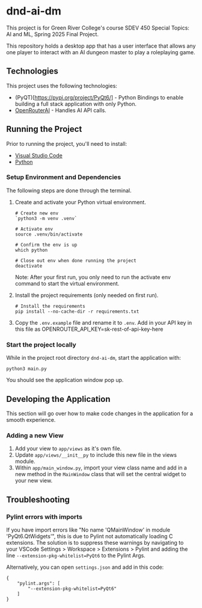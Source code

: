 # dnd-ai-dm

This project is for Green River College's course SDEV 450 Special Topics: AI and ML, Spring 2025 Final Project.

This repository holds a desktop app that has a user interface that allows any one player to interact with an AI dungeon master to play a roleplaying game.

## Technologies

This project uses the following technologies:

- (PyQT)[https://pypi.org/project/PyQt6/] - Python Bindings to enable building a full stack application with only Python.
- [OpenRouterAI](https://openrouter.ai/) - Handles AI API calls.

## Running the Project

Prior to running the project, you'll need to install:

- [Visual Studio Code ](https://code.visualstudio.com/)
- [Python](https://www.python.org/downloads/)

### Setup Environment and Dependencies

The following steps are done through the terminal.

1. Create and activate your Python virtual environment.

   ```
   # Create new env
   `python3 -m venv .venv`

   # Activate env
   source .venv/bin/activate

   # Confirm the env is up
   which python

   # Close out env when done running the project
   deactivate
   ```

   Note: After your first run, you only need to run the activate env command to start the virtual environment.

2. Install the project requirements (only needed on first run).

   ```
   # Install the requirements
   pip install --no-cache-dir -r requirements.txt
   ```

3. Copy the `.env.example` file and rename it to `.env`. Add in your API key in this file as OPENROUTER_API_KEY=sk-rest-of-api-key-here

### Start the project locally

While in the project root directory `dnd-ai-dm`, start the application with:

```
python3 main.py
```

You should see the application window pop up.

## Developing the Application

This section will go over how to make code changes in the application for a smooth experience.

### Adding a new View

1. Add your view to `app/views` as it's own file.
2. Update `app/views/__init__py` to include this new file in the views module.
3. Within `app/main_window.py`, import your view class name and add in a new method in the `MainWindow` class that will set the central widget to your new view.

## Troubleshooting

### Pylint errors with imports

If you have import errors like "No name 'QMainWindow' in module 'PyQt6.QtWidgets'", this is due to Pylint not automatically loading C extensions. The solution is to suppress these warnings by navigating to your VSCode Settings > Workspace > Extensions > Pylint and adding the line `--extension-pkg-whitelist=PyQt6` to the Pylint Args.

Alternatively, you can open `settings.json` and add in this code:

```
{
    "pylint.args": [
        "--extension-pkg-whitelist=PyQt6"
    ]
}
```
